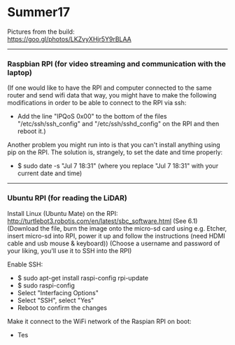 # Summer17

Pictures from the build:  
https://goo.gl/photos/LKZvyXHjr5Y9rBLAA

******

### Raspbian RPI (for video streaming and communication with the laptop)

(If one would like to have the RPI and computer connected to the same router and send wifi data that way, you might have to make the following modifications in order to be able to connect to the RPI via ssh:  
- Add the line "IPQoS 0x00" to the bottom of the files "/etc/ssh/ssh_config" and "/etc/ssh/sshd_config" on the RPI and then reboot it.)

Another problem you might run into is that you can't install anything using pip on the RPI. The solution is, strangely, to set the date and time properly:  
- $ sudo date -s "Jul 7 18:31" (where you replace "Jul 7 18:31" with your current date and time)

*****

### Ubuntu RPI (for reading the LiDAR)

Install Linux (Ubuntu Mate) on the RPI:  
http://turtlebot3.robotis.com/en/latest/sbc_software.html (See 6.1) (Download the file, burn the image onto the micro-sd card using e.g. Etcher, insert micro-sd into RPI, power it up and follow the instructions (need HDMI cable and usb mouse & keyboard)) (Choose a username and password of your liking, you'll use it to SSH into the RPI)

Enable SSH:
- $ sudo apt-get install raspi-config rpi-update
- $ sudo raspi-config
- Select "Interfacing Options"
- Select "SSH", select "Yes"
- Reboot to confirm the changes

Make it connect to the WiFi network of the Raspian RPI on boot:  
- Tes

